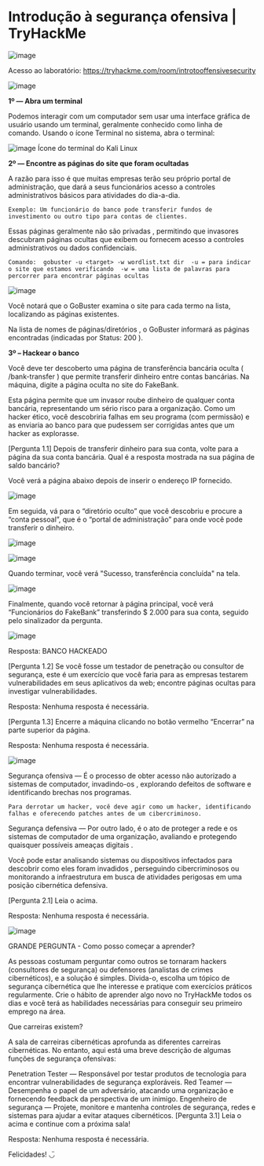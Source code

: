 # Introdução à segurança ofensiva | TryHackMe

![image](https://user-images.githubusercontent.com/98756562/191946070-feb61a9b-973e-4148-83e1-b8a792163a2d.png)


Acesso ao laboratório: https://tryhackme.com/room/introtooffensivesecurity

![image](https://user-images.githubusercontent.com/98756562/191946150-10da43a1-87e5-40b6-bfd8-3585d252afbc.png)

**1º — Abra um terminal**

Podemos interagir com um computador sem usar uma interface gráfica de usuário usando um terminal, geralmente conhecido como linha de comando. Usando o ícone Terminal no sistema, abra o terminal:

![image](https://user-images.githubusercontent.com/98756562/191946246-a4aaef3c-d036-426c-b857-4ec6e770cd9a.png)
Ícone do terminal do Kali Linux

**2º — Encontre as páginas do site que foram ocultadas**

A razão para isso é que muitas empresas terão seu próprio portal de administração, que dará a seus funcionários acesso a controles administrativos básicos para atividades do dia-a-dia.

``Exemplo: Um funcionário do banco pode transferir fundos de investimento ou outro tipo para contas de clientes.``

Essas páginas geralmente não são privadas , permitindo que invasores descubram páginas ocultas que exibem ou fornecem acesso a controles administrativos ou dados confidenciais.

``Comando:  gobuster -u <target> -w wordlist.txt dir 
-u = para indicar o site que estamos verificando 
-w = uma lista de palavras para percorrer para encontrar páginas ocultas``

![image](https://user-images.githubusercontent.com/98756562/191947478-4eb88592-1c9e-4147-b06d-720bec7952bd.png)


Você notará que o GoBuster examina o site para cada termo na lista, localizando as páginas existentes.

Na lista de nomes de páginas/diretórios , o GoBuster informará as páginas encontradas (indicadas por Status: 200 ).

**3º – Hackear o banco**

Você deve ter descoberto uma página de transferência bancária oculta ( /bank-transfer ) que permite transferir dinheiro entre contas bancárias. Na máquina, digite a página oculta no site do FakeBank.

Esta página permite que um invasor roube dinheiro de qualquer conta bancária, representando um sério risco para a organização. Como um hacker ético, você descobriria falhas em seu programa (com permissão) e as enviaria ao banco para que pudessem ser corrigidas antes que um hacker as explorasse.

[Pergunta 1.1] Depois de transferir dinheiro para sua conta, volte para a página da sua conta bancária. Qual é a resposta mostrada na sua página de saldo bancário?

Você verá a página abaixo depois de inserir o endereço IP fornecido.

![image](https://user-images.githubusercontent.com/98756562/191947730-59b9ad26-fb92-437f-ac4e-1082f5cb72cb.png)

Em seguida, vá para o “diretório oculto” que você descobriu e procure a “conta pessoal”, que é o “portal de administração” para onde você pode transferir o dinheiro.

![image](https://user-images.githubusercontent.com/98756562/191947853-f603ae8a-6460-44a2-b6bc-2391a08ba3dc.png)

![image](https://user-images.githubusercontent.com/98756562/191947872-fefafbb5-3078-4049-a782-dd68ca16a100.png)

Quando terminar, você verá "Sucesso, transferência concluída" na tela.

![image](https://user-images.githubusercontent.com/98756562/191947963-3983158b-db9b-4028-ab74-b06d1b730cc5.png)

Finalmente, quando você retornar à página principal, você verá “Funcionários do FakeBank” transferindo $ 2.000 para sua conta, seguido pelo sinalizador da pergunta.

![image](https://user-images.githubusercontent.com/98756562/191948036-b5f9a254-3116-43b1-8077-d27e16727a31.png)

Resposta: BANCO HACKEADO

[Pergunta 1.2] Se você fosse um testador de penetração ou consultor de segurança, este é um exercício que você faria para as empresas testarem vulnerabilidades em seus aplicativos da web; encontre páginas ocultas para investigar vulnerabilidades.

Resposta: Nenhuma resposta é necessária.

[Pergunta 1.3] Encerre a máquina clicando no botão vermelho “Encerrar” na parte superior da página.

Resposta: Nenhuma resposta é necessária.

![image](https://user-images.githubusercontent.com/98756562/191948086-c7d17f8a-1a8b-42a3-9e92-c7fb44b73f29.png)

Segurança ofensiva — É o processo de obter acesso não autorizado a sistemas de computador, invadindo-os , explorando defeitos de software e identificando brechas nos programas.

``Para derrotar um hacker, você deve agir como um hacker, identificando falhas e oferecendo patches antes de um cibercriminoso.``

Segurança defensiva — Por outro lado, é o ato de proteger a rede e os sistemas de computador de uma organização, avaliando e protegendo quaisquer possíveis ameaças digitais .

Você pode estar analisando sistemas ou dispositivos infectados para descobrir como eles foram invadidos , perseguindo cibercriminosos ou monitorando a infraestrutura em busca de atividades perigosas em uma posição cibernética defensiva.

[Pergunta 2.1] Leia o acima.

Resposta: Nenhuma resposta é necessária.

![image](https://user-images.githubusercontent.com/98756562/191948181-5182b872-136c-4be6-8b41-fdaf0f95fac0.png)

GRANDE PERGUNTA - Como posso começar a aprender?

As pessoas costumam perguntar como outros se tornaram hackers (consultores de segurança) ou defensores (analistas de crimes cibernéticos), e a solução é simples. Divida-o, escolha um tópico de segurança cibernética que lhe interesse e pratique com exercícios práticos regularmente. Crie o hábito de aprender algo novo no TryHackMe todos os dias e você terá as habilidades necessárias para conseguir seu primeiro emprego na área.

Que carreiras existem?

A sala de carreiras cibernéticas aprofunda as diferentes carreiras cibernéticas. No entanto, aqui está uma breve descrição de algumas funções de segurança ofensivas:

Penetration Tester — Responsável por testar produtos de tecnologia para encontrar vulnerabilidades de segurança exploráveis.
Red Teamer — Desempenha o papel de um adversário, atacando uma organização e fornecendo feedback da perspectiva de um inimigo.
Engenheiro de segurança — Projete, monitore e mantenha controles de segurança, redes e sistemas para ajudar a evitar ataques cibernéticos.
[Pergunta 3.1] Leia o acima e continue com a próxima sala!

Resposta: Nenhuma resposta é necessária.

Felicidades! ◡̈
